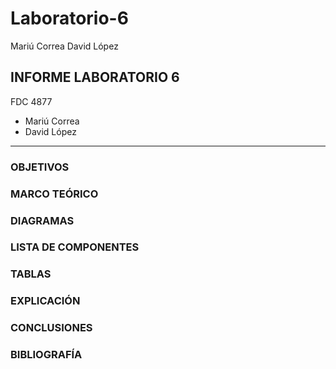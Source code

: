 # Laboratorio-6
Mariú Correa David López
## INFORME LABORATORIO 6
FDC 4877
- Mariú Correa
- David López
----------------

### OBJETIVOS


### MARCO TEÓRICO 



### DIAGRAMAS



### LISTA DE COMPONENTES


### TABLAS

### EXPLICACIÓN


### CONCLUSIONES


### BIBLIOGRAFÍA
